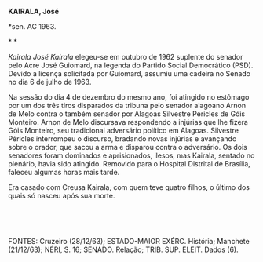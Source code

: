 **KAIRALA, José**

\*sen. AC 1963.

* *

*Kairala José Kairala* elegeu-se em outubro de 1962 suplente do senador
pelo Acre José Guiomard, na legenda do Partido Social Democrático (PSD).
Devido a licença solicitada por Guiomard, assumiu uma cadeira no Senado
no dia 6 de julho de 1963.

Na sessão do dia 4 de dezembro do mesmo ano, foi atingido no estômago
por um dos três tiros disparados da tribuna pelo senador alagoano Arnon
de Melo contra o também senador por Alagoas Silvestre Péricles de Góis
Monteiro. Arnon de Melo discursava respondendo a injúrias que lhe fizera
Góis Monteiro, seu tradicional adversário político em Alagoas. Silvestre
Péricles interrompeu o discurso, bradando novas injúrias e avançando
sobre o orador, que sacou a arma e disparou contra o adversário. Os dois
senadores foram dominados e aprisionados, ilesos, mas Kairala, sentado
no plenário, havia sido atingido. Removido para o Hospital Distrital de
Brasília, faleceu algumas horas mais tarde.

Era casado com Creusa Kairala, com quem teve quatro filhos, o último dos
quais só nasceu após sua morte.

 

 

FONTES: Cruzeiro (28/12/63); ESTADO-MAIOR EXÉRC. História; Manchete
(21/12/63); NÉRI, S. 16; SENADO. Relação; TRIB. SUP. ELEIT. Dados (6).

 

